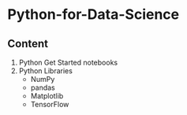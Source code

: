 # Python-for-Data-Science
## Content
1. Python Get Started notebooks
2. Python Libraries
    * NumPy
    * pandas
    * Matplotlib
    * TensorFlow
 

